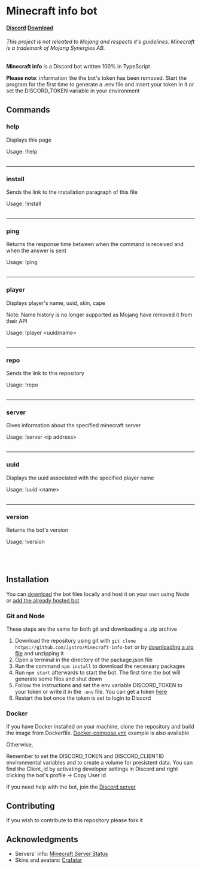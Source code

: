 # Minecraft info bot
**[Discord](https://discord.gg/sBMGYXh)** **[Download](#installation)**

###### This project is not releated  to Mojang and respects it's guidelines. Minecraft is a trademark of Mojang Synergies AB.
**Minecraft info** is a Discord bot written 100% in TypeScript

**Please note**: information like the bot's token has been removed. Start the program for the first time to generate a .env file and insert your token in it or set the DISCORD_TOKEN variable in your environment


## Commands
### **help**
Displays this page

Usage: !help<br><br>
****

### **install**
Sends the link to the installation paragraph of this file

Usage: !install<br><br>
****

### **ping**
Returns the response time between when the command is received and when the answer is sent

Usage: !ping<br><br>
****

### **player**
Displays player's name, uuid, skin, cape

Note: Name history is no longer supported as Mojang have removed it from their API

Usage: !player \<uuid/name><br><br>
****

### **repo**
Sends the link to this repository

Usage: !repo<br><br>
****

### **server**
Gives information about the specified minecraft server

Usage: !server \<ip address><br><br>
****

### **uuid**
Displays the uuid associated with the specified player name

Usage: !uuid \<name><br><br>
****

### **version**
Returns the bot's version

Usage: !version<br><br><br><br>

## Installation
You can [download](https://github.com/Jystro/Minecraft-info-bot/archive/master.zip) the bot files locally and host it on your own using Node or [add the already hosted bot](https://discord.com/api/oauth2/authorize?client_id=728958101499150397&permissions=125952&scope=bot)
### Git and Node
These steps are the same for both git and downloading a .zip archive
1. Download the repository using git with `git clone https://github.com/Jystro/Minecraft-info-bot` or by [downloading a zip file](https://github.com/Jystro/Minecraft-info-bot/archive/master.zip) and unzipping it
2. Open a terminal in the directory of the package.json file
3. Run the command `npm install` to download the necessary packages
4. Run `npm start` afterwards to start the bot. The first time the bot will generate some files and shut down
5. Follow the instructions and set the env variable DISCORD_TOKEN to your token or write it in the `.env` file. You can get a token [here](https://discord.com/developers/applications/)
6. Restart the bot once the token is set to login to Discord


### Docker
If you have Docker installed on your machine, clone the repository and build the image from Dockerfile. [Docker-compose.yml](https://github.com/Jystro/Minecraft-info-bot/blob/v3.0/docker-compose.yml) example is also available

Otherwise,

Remember to set the DISCORD_TOKEN and DISCORD_CLIENTID environmental variables and to create a volume for presistent data. You can find the Client_id by activating developer settings in Discord and right clicking the bot's profile -> Copy User Id

If you need help with the bot, join the [Discord server](https://discord.gg/sBMGYXh)

## Contributing
If you wish to contribute to this repository please fork it

## Acknowledgments
* Servers' info: [Minecraft Server Status](https://mcsrvstat.us/)
* Skins and avatars: [Crafatar](https://crafatar.com)